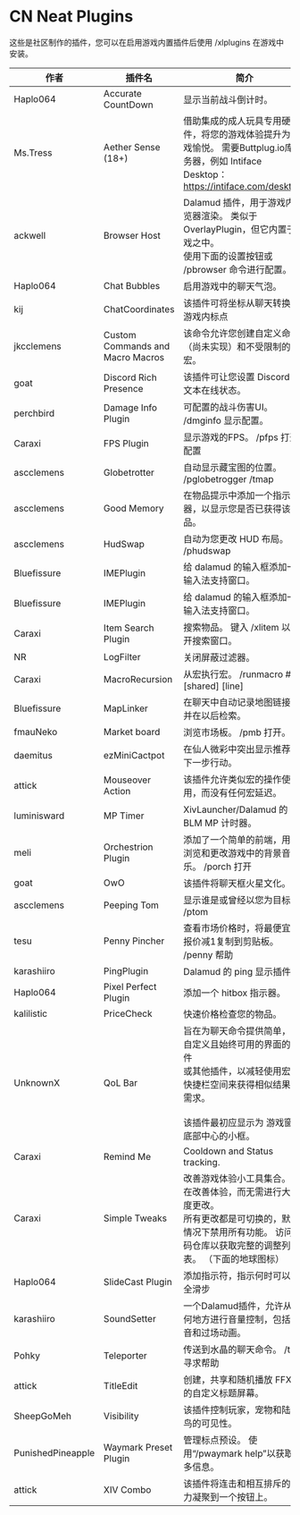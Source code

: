 # CN Neat Plugins

这些是社区制作的插件，您可以在启用游戏内置插件后使用 /xlplugins 在游戏中安装。


| 作者 | 插件名 | 简介 |
|---------------|---------------|-----------------|
| Haplo064 | Accurate CountDown | 显示当前战斗倒计时。 |
| Ms.Tress | Aether Sense (18+) | 借助集成的成人玩具专用硬件，将您的游戏体验提升为游戏愉悦。 需要Buttplug.io库服务器，例如 Intiface Desktop：https://intiface.com/desktop/ |
| ackwell | Browser Host | Dalamud 插件，用于游戏内浏览器渲染。 类似于 OverlayPlugin，但它内置于游戏之中。<br>使用下面的设置按钮或 /pbrowser 命令进行配置。 |
| Haplo064 | Chat Bubbles | 启用游戏中的聊天气泡。 |
| kij | ChatCoordinates | 该插件可将坐标从聊天转换为游戏内标点 |
| jkcclemens | Custom Commands and Macro Macros | 该命令允许您创建自定义命令（尚未实现）和不受限制的宏。 |
| goat | Discord Rich Presence | 该插件可让您设置 Discord 富文本在线状态。 |
| perchbird | Damage Info Plugin | 可配置的战斗伤害UI。 /dmginfo 显示配置。 |
| Caraxi | FPS Plugin | 显示游戏的FPS。 /pfps 打开配置 |
| ascclemens | Globetrotter | 自动显示藏宝图的位置。 /pglobetrogger /tmap |
| ascclemens | Good Memory | 在物品提示中添加一个指示器，以显示您是否已获得该物品。 |
| ascclemens | HudSwap | 自动为您更改 HUD 布局。 /phudswap |
| Bluefissure | IMEPlugin | 给 dalamud 的输入框添加一个输入法支持窗口。 |
| Bluefissure | IMEPlugin | 给 dalamud 的输入框添加一个输入法支持窗口。 |
| Caraxi | Item Search Plugin | 搜索物品。 键入 /xlitem 以打开搜索窗口。 |
| NR | LogFilter | 关闭屏蔽过滤器。 |
| Caraxi | MacroRecursion | 从宏执行宏。 /runmacro ## [shared] [line] |
| Bluefissure | MapLinker | 在聊天中自动记录地图链接，并在以后检索。 |
| fmauNeko | Market board | 浏览市场板。 /pmb 打开。 |
| daemitus | ezMiniCactpot | 在仙人微彩中突出显示推荐的下一步行动。 |
| attick | Mouseover Action | 该插件允许类似宏的操作使用，而没有任何宏延迟。 |
| luminisward | MP Timer | XivLauncher/Dalamud 的 BLM MP 计时器。 |
| meli | Orchestrion Plugin | 添加了一个简单的前端，用于浏览和更改游戏中的背景音乐。 /porch 打开 |
| goat | OwO | 该插件将聊天框火星文化。 |
| ascclemens | Peeping Tom | 显示谁是或曾经以您为目标。 /ptom |
| tesu | Penny Pincher | 查看市场价格时，将最便宜的报价减1复制到剪贴板。 /penny 帮助 |
| karashiiro | PingPlugin | Dalamud 的 ping 显示插件。 |
| Haplo064 | Pixel Perfect Plugin | 添加一个 hitbox 指示器。 |
| kalilistic | PriceCheck | 快速价格检查您的物品。 |
| UnknownX | QoL Bar | 旨在为聊天命令提供简单，可自定义且始终可用的界面的插件<br>或其他插件，以减轻使用宏和快捷栏空间来获得相似结果的需求。<br><br>该插件最初应显示为 游戏窗口底部中心的小框。 |
| Caraxi | Remind Me | Cooldown and Status tracking. |
| Caraxi | Simple Tweaks | 改善游戏体验小工具集合。 旨在改善体验，而无需进行大幅度更改。<br>所有更改都是可切换的，默认情况下禁用所有功能。 访问代码仓库以获取完整的调整列表。 （下面的地球图标） |
| Haplo064 | SlideCast Plugin | 添加指示符，指示何时可以安全滑步 |
| karashiiro | SoundSetter | 一个Dalamud插件，允许从任何地方进行音量控制，包括调音和过场动画。 |
| Pohky | Teleporter | 传送到水晶的聊天命令。 /tp 寻求帮助 |
| attick | TitleEdit | 创建，共享和随机播放 FFXIV 的自定义标题屏幕。 |
| SheepGoMeh | Visibility | 该插件控制玩家，宠物和陆行鸟的可见性。 |
| PunishedPineapple | Waymark Preset Plugin | 管理标点预设。 使用“/pwaymark help”以获取更多信息。 |
| attick | XIV Combo | 该插件将连击和相互排斥的能力凝聚到一个按钮上。 |

